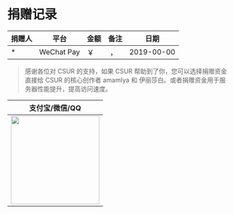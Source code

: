 # 捐赠记录

| 捐赠人       | 平台       | 金额     | 备注                                     | 日期       |
| ------------ | ---------- | -------- | ---------------------------------------- | ---------- |
| \*           | WeChat Pay | ￥ &nbsp;  | &nbsp;，&nbsp;                       | 2019-00-00 |


> 感谢各位对 CSUR 的支持，如果 CSUR 帮助到了你，您可以选择捐赠资金直接给 CSUR 的核心创作者 amamIya 和 伊丽莎白。或者捐赠资金用于服务器性能提升，提高访问速度。

|                              支付宝/微信/QQ                              |
| :----------------------------------------------------------------------: |
| <img src="https://gw.alipayobjects.com/zos/rmsportal/GKQYMQdvoelDSjqRzLmo.png" width="200"/> |
